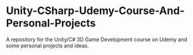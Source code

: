 # Unity-CSharp-Udemy-Course-And-Personal-Projects
A repository for the Unity/C# 3D Game Development course on Udemy and some personal projects and ideas.
